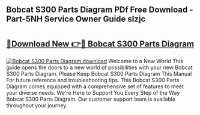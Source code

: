 ## Bobcat S300 Parts Diagram PDf Free Download - Part-5NH Service Owner Guide sIzjc

# <h2><a href="http://dftosfs.blite.top/?on=Bobcat+S300+Parts+Diagram">🔗Download New 👉🔴 Bobcat S300 Parts Diagram</a></h2>

[![Bobcat S300 Parts Diagram download](https://i.imgur.com/lujVjoI.png)](http://dftosfs.blite.top/?on=Bobcat+S300+Parts+Diagram)
Welcome to a New World This guide opens the doors to a new world of possibilities with your new Bobcat S300 Parts Diagram. Please Keep Bobcat S300 Parts Diagram This Manual For future reference and troubleshooting tips. This Bobcat S300 Parts Diagram comes equipped with a comprehensive set of features to meet your diverse needs. We're Here to Support You Every Step of the Way Bobcat S300 Parts Diagram. Our customer support team is available throughout your journey.
